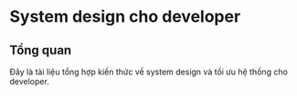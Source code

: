 # System design cho developer
## Tổng quan
Đây là tài liệu tổng hợp kiến thức về system design và tối ưu hệ thống cho developer.
